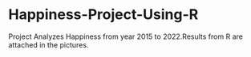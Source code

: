 # Happiness-Project-Using-R
Project Analyzes Happiness from year 2015 to 2022.Results from R are attached in the pictures.

